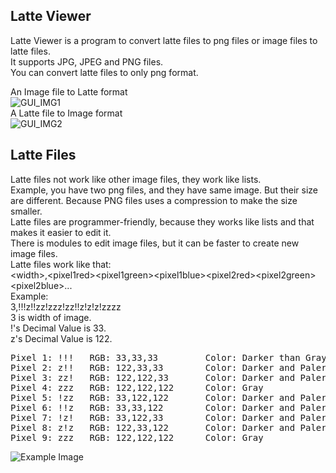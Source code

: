 ## Latte Viewer
Latte Viewer is a program to convert latte files to png files or image files to latte files.  
It supports JPG, JPEG and PNG files.  
You can convert latte files to only png format.  

An Image file to Latte format  
![GUI_IMG1](https://lh3.googleusercontent.com/RoDGd50htLfTVavXAtEQ-QeAPQdr80onrcFNGS1Fd3r2PJFEk9Qh3h9axXnaDiiiBOs4BdotzHelkf2-ouMX2LvuQuyjLq7RxhgnANY7JBPDXDVPNq4vz2EdNY51VjYzXNSEaztiwOpi2y61cC-D_xwFCCgwrlhfBBkgdNod586U_Ux-TSlSizcT2XUthTZfGUUXnHlYqyqigbcsXoWbbIBd2ubAi8RqsYbUKlo-hDpY4lMo_zH1whnFMU-F4pJJulSkSkfWUDVjc09-R5ijC2lMdhXZDTvsfQQPRcAcgyJW8DvFyPeZqwclDiHJI-uT42Nl-lv92UD4QCol3Ams1eyk0bPgmWH6b5pClZbgUSRooe2ysF2YB85SLHyAWHHKvGUwPMyZqRy0p7pzcNQ6TBht_kHQSa7nD1zO4BtCcnC8fiZOrgFWrQzeEypyfQIf5MQ9A_gHr6nTv49JOjRSo6PyOJ3QguveBR38XNIC_va-X99K11TbCKIEtmn57iilbnazuSC3bMswjVe9ddhpSFiLof8BWAtD6WqkZ-qXkhNoKPNk-BCJDVxTGhkW7HCFxLacbkGUVHE1t347tM6tqez3wYIt8zsBLlgS54-wIV0eGKiPzDTplkjAyEesvZ9Wf_sj1yqCq-O9K63RTfJQerXCx3CwpldPqX48F3n__3qmnawz_RTGlnVDFc5zhw=w800-h524-no?authuser=0)  
  A Latte file to Image format  
![GUI_IMG2](https://lh3.googleusercontent.com/dgeAWfAdkWUvQr0HQ9cp7P7Fh63SvkEhQTXfFw0ENO6bw5n58PYtUS-km81rSW2sNkIlajmUNi7l3Bp6C-o4PC-lXMbhtWco5zDaizCIrZhRT65KaNrPXMeCIHVpPuibs3mLQYQKvJe9Cytcx93bHGGpktEDE6VO19eu7QJVZxkXeKT2KjR4gLEFginPYFSx81-7ZRAVqoxgstbRouNGk8j1RraRbht3vnVgdSOpOqd8Eosf_IciHXcnphpocsQ7CnfrJ4xvnhpqd8Wa_c_jHT-X-noNUIKs_N9RFxBMBpwnVlzXOzt_zMY-7O9D87VCmrFE2iKDkRurzHi6j5jNqrTSyyRVlmPyXdxeWLkZcJ8YKPrdv9Qg-cCDq8GsCb2sihvYpeN15RMyXjSs-0bZp2bUd8klZA8MWfoKewi1fRJaCc9hi9jQ9YI50rN5fjgvhKPQEG3QN30fjdKajs0GBL3JnAZNiP5RVDHXJqITltnStc3KiTb9R1JAuiPrf9feGauYsZWRLGQSakGui0mpbV9Q_4JcVCB0HnjmTmCEYCF-fewK2fiE4FeIHV4ES8g8VkSlI34bzewnr5aWh2tAtjQCCCglnpzghIzZZjrsq2DHmB6AyxSlwn05Xa-nfhCYJrLheGTdzmHoWLoSZbhhx0PTvtEuxGAR5GsfYUIxLws4TH2yr1b7CQuPo67RtA=w800-h524-no?authuser=0)  

## Latte Files
Latte files not work like other image files, they work like lists.  
Example, you have two png files, and they have same image. But their size are different. Because PNG files uses a compression to make the size smaller.  
Latte files are programmer-friendly, because they works like lists and that makes it easier to edit it.  
There is modules to edit image files, but it can be faster to create new image files.  
Latte files work like that:  
\<width\>,\<pixel1red\>\<pixel1green\>\<pixel1blue\>\<pixel2red\>\<pixel2green\>\<pixel2blue\>...  
Example:  
3,!!!z!!zz!zzz!zz!!z!z!z!zzzz  
3 is width of image.  
!'s Decimal Value is 33.  
z's Decimal Value is 122.  
  
<pre>
Pixel 1: !!!   RGB: 33,33,33         Color: Darker than Gray  
Pixel 2: z!!   RGB: 122,33,33        Color: Darker and Paler than Red  
Pixel 3: zz!   RGB: 122,122,33       Color: Darker and Paler than Yellow  
Pixel 4: zzz   RGB: 122,122,122      Color: Gray  
Pixel 5: !zz   RGB: 33,122,122       Color: Darker and Paler than Cyan  
Pixel 6: !!z   RGB: 33,33,122        Color: Darker and Paler than Blue  
Pixel 7: !z!   RGB: 33,122,33        Color: Darker and Paler than Green  
Pixel 8: z!z   RGB: 122,33,122       Color: Darker and Paler than Magenta  
Pixel 9: zzz   RGB: 122,122,122      Color: Gray 
</pre>

![Example Image](https://lh3.googleusercontent.com/os7PrswZHl96cVFTyQTrqBaGt_Xyh6EyWuju8gWXtOP_RJiCOvwOc81h8GKvkuBIcGeuUaBe-xcQFddweLQmXPi-OIY3WSb2nUUvt0wXGWHNPE6gH9W2mAe9wKQZenaKaO6LJ5EZ2_il4DM1yJ1TvC5grRLX0zBtzoE3XxyqYx7uFneFBqVO7yqa_p7hRmB1LqqVaekQg9uIlAt3K8T2yiS2SMwdePybe8MPRsptgm718rLR8e7oekkV6YSvPbokCYipw7RhMLA6DMRidDRhjv-4wJSUIwwUy18DZKpA4qUadsA8ZAk5rS19blTLHs1JMlHVRm4KfqIeLjfnlk49rRegJmKv_zh0xeWM87zFzI2B27GLHQK5a9QH1p1CtOW8QhHaU1YEi-RI6KukBtRgAScvpr1sHxmQt9Jq4Y4xMv9kpqvVhe15jLlv9cOu5406z4WEz-h54a-Z5JOdKQijesaNoBQkrLM5g_7nwWYYZYUB2Fu4SuydcEI2EyV1BKC2SZhdapzQh1gBxAlwKc4UNUekKzyY2czemoGMdLnZ0NfbFdYvPyFUtbvCz2W9Da6kjTmLRbjoKicbfaabwWseI5tsK8mvd5zW1chRzCskIpWpQ25jWaPkNEv-yoMS_cft31nrgjXpyg63m1onMZiQwqpr-JGXEwqwQWQ6UTAlKe-1TDRymnqwneaRmo7chQ=w500-h400-no?authuser=0)
